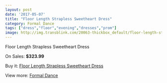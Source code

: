 ```yaml
---
layout: post
date: '2017-05-07'
title: "Floor Length Strapless Sweetheart Dress"
category: Formal Dance
tags: ["dress","floor","evening","dresses","prom"]
image: http://img.transblink.com/20063-thickbox_default/floor-length-strapless-sweetheart-dress.jpg
---
```

Floor Length Strapless Sweetheart Dress

On Sales: **$323.99**
<a href="https://www.transblink.com/en/formal-dance/6319-floor-length-strapless-sweetheart-dress.html"><amp-img layout="responsive" width="600" height="600" src="//img.transblink.com/20063-thickbox_default/floor-length-strapless-sweetheart-dress.jpg" alt="Floor Length Strapless Sweetheart Dress 0" /></a>
<a href="https://www.transblink.com/en/formal-dance/6319-floor-length-strapless-sweetheart-dress.html"><amp-img layout="responsive" width="600" height="600" src="//img.transblink.com/20065-thickbox_default/floor-length-strapless-sweetheart-dress.jpg" alt="Floor Length Strapless Sweetheart Dress 1" /></a>
<a href="https://www.transblink.com/en/formal-dance/6319-floor-length-strapless-sweetheart-dress.html"><amp-img layout="responsive" width="600" height="600" src="//img.transblink.com/20064-thickbox_default/floor-length-strapless-sweetheart-dress.jpg" alt="Floor Length Strapless Sweetheart Dress 2" /></a>

Buy it: [Floor Length Strapless Sweetheart Dress](https://www.transblink.com/en/formal-dance/6319-floor-length-strapless-sweetheart-dress.html "Floor Length Strapless Sweetheart Dress")

View more: [Formal Dance](https://www.transblink.com/en/6-formal-dance "Formal Dance")